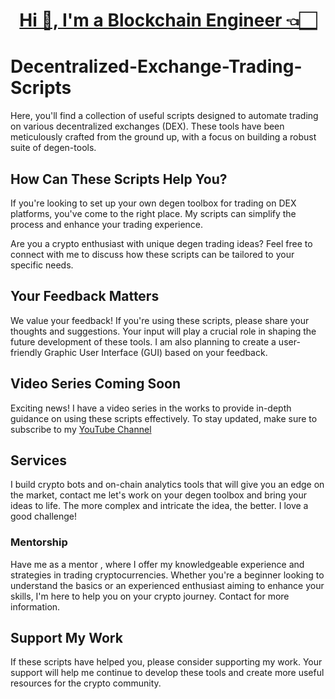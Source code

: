 <h1 align="center"><a href="https://t.me/bitfancy" target="_blank">Hi 👋, I'm a Blockchain Engineer 👈🏻</a></h1>

# Decentralized-Exchange-Trading-Scripts

Here, you'll find a collection of useful scripts designed to automate trading on various decentralized exchanges (DEX). These tools have been meticulously crafted from the ground up, with a focus on building a robust suite of degen-tools.

## How Can These Scripts Help You?

If you're looking to set up your own degen toolbox for trading on DEX platforms, you've come to the right place. My scripts can simplify the process and enhance your trading experience.

Are you a crypto enthusiast with unique degen trading ideas? Feel free to connect with me to discuss how these scripts can be tailored to your specific needs.



## Your Feedback Matters

We value your feedback! If you're using these scripts, please share your thoughts and suggestions. Your input will play a crucial role in shaping the future development of these tools. I am also planning to create a user-friendly Graphic User Interface (GUI) based on your feedback.

## Video Series Coming Soon
Exciting news! I have a video series in the works to provide in-depth guidance on using these scripts effectively. To stay updated, make sure to subscribe to my [YouTube Channel](https://www.youtube.com/@henrytirla) 


## Services
I build crypto bots and on-chain analytics tools that will give you an edge on the market, contact me let's work on your degen toolbox and bring your ideas to life.
The more complex and intricate the idea, the better. I love a good challenge!
 ### Mentorship

  Have me as a mentor , where I offer my knowledgeable experience and strategies in trading cryptocurrencies. Whether you're a beginner looking to understand the basics or an 
  experienced enthusiast aiming to enhance your skills, I'm here to help you on your crypto journey. Contact for more information.


## Support My Work
If these scripts have helped you, please consider supporting my work. Your support will help me continue to develop these tools and create more useful resources for the crypto community.

